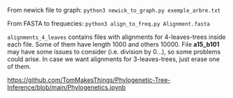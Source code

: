 From newick file to graph:
	`python3 newick_to_graph.py exemple_arbre.txt`

From FASTA to frequecies:
	`python3 align_to_freq.py Alignment.fasta`

`alignments_4_leaves` contains files with alignments for 4-leaves-trees inside each file. Some of them have length 1000 and others 10000. File **a15_b101** may have some issues to consider (i.e. division by 0...), so some problems could arise. In case we want alignments for 3-leaves-trees, just erase one of them.

https://github.com/TomMakesThings/Phylogenetic-Tree-Inference/blob/main/Phylogenetics.ipynb
